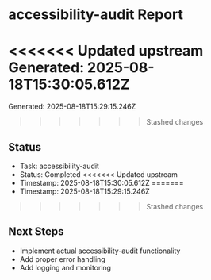 # accessibility-audit Report

<<<<<<< Updated upstream
Generated: 2025-08-18T15:30:05.612Z
=======
Generated: 2025-08-18T15:29:15.246Z
>>>>>>> Stashed changes

## Status
- Task: accessibility-audit
- Status: Completed
<<<<<<< Updated upstream
- Timestamp: 2025-08-18T15:30:05.612Z
=======
- Timestamp: 2025-08-18T15:29:15.246Z
>>>>>>> Stashed changes

## Next Steps
- Implement actual accessibility-audit functionality
- Add proper error handling
- Add logging and monitoring
